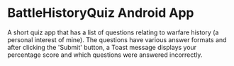 # BattleHistoryQuiz Android App

A short quiz app that has a list of questions relating to warfare history (a personal interest of mine). 
The questions have various answer formats and after clicking the 'Submit' button, a Toast message displays 
your percentage score and which questions were answered incorrectly.
